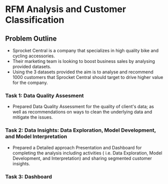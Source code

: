 # RFM Analysis and Customer Classification

## Problem Outline
- Sprocket Central is a company that specializes in high quality bike and cycling accessories.
- Their marketing team is looking to boost business sales by analysing provided datasets.
- Using the 3 datasets provided the aim is to analyse and recommend 1000 customers that Sprocket Central should target to drive higher value for the company.


### Task 1: Data Quality Assesment
- Prepared Data Quality Assessment for the quality of client's data; as well as recommendations on ways to clean the underlying data and mitigate the issues.

### Task 2: Data Insights: Data Exploration, Model Development, and Model Interpretation
- Prepared a Detailed approach Presentation and Dashboard for completing the analysis including activities ( i.e. Data Exploration, Model Development, and Interpretation) and sharing segmented customer insights.

### Task 3: Dashboard

